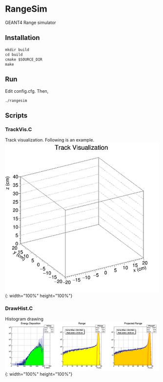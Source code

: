 # RangeSim
GEANT4 Range simulator

## Installation
```
mkdir build
cd build
cmake $SOURCE_DIR
make
```

## Run
Edit config.cfg. Then,
```
./rangesim
```

## Scripts
### TrackVis.C
Track visualization. Following is an example.
![track_vis_ex](./scripts/trackVisExample.gif){: width="100%" height="100%"}

### DrawHist.C
Histogram drawing
![hist_draw_ex](./scripts/histExample.png "DrawHist.C Example result"){: width="100%" height="100%"}
